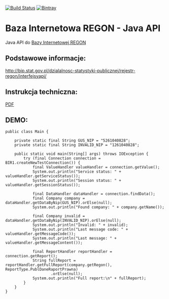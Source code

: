[![Build Status](https://img.shields.io/travis/eximius313/bir1-api.svg)](https://travis-ci.org/eximius313/bir1-api) [![Bintray](https://api.bintray.com/packages/eximius313/bir1-api/maven/images/download.svg)](https://bintray.com/eximius313/bir1-api/maven)
    
# Baza Internetowa REGON - Java API

Java API do [Bazy Internetowej REGON](https://wyszukiwarkaregon.stat.gov.pl/appBIR/index.aspx)

## Podstawowe informacje:
http://bip.stat.gov.pl/dzialalnosc-statystyki-publicznej/rejestr-regon/interfejsyapi/

## Instrukcja techniczna:
[PDF](https://cdn.rawgit.com/eximius313/bir1-api/d841d6a4/docs/regon%20-%20instrukcja%20techniczna%20BIR1%20dla%20podm.komercyjnych_010.pdf)

## DEMO:
```
public class Main {

    private static final String GUS_NIP = "5261040828";
    private static final String INVALID_NIP = "1261040828";

    public static void main(String[] args) throws IOException {
        try (final Connection connection = BIR1.createNewTestConnection()) {
            final ValueHandler valueHandler = connection.getValue();
            System.out.println("Service status: " + valueHandler.getServiceStatus());
            System.out.println("Session status: " + valueHandler.getSessionStatus());

            final DataHandler dataHandler = connection.findData();
            final Company company = dataHandler.getDataByNip(GUS_NIP).orElse(null);
            System.out.println("Found company: " + company.getName());

            final Company invalid = dataHandler.getDataByNip(INVALID_NIP).orElse(null);
            System.out.println("Invalid: " + invalid);
            System.out.println("Last message code: " + valueHandler.getMessageCode());
            System.out.println("Last message: " + valueHandler.getMessageContent());

            final ReportHandler reportHandler = connection.getReport();
            String fullReport = reportHandler.getFullReport(company.getRegon(), ReportType.PublDaneRaportPrawna)
                    .orElse(null);
            System.out.println("Full report:\n" + fullReport);
        }
    }
}
```
